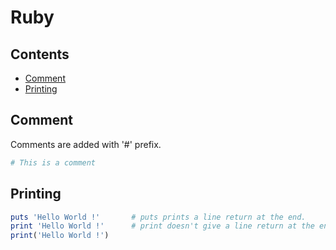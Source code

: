 # Ruby

## Contents

* [Comment](#comment)
* [Printing](#printing)

## Comment

Comments are added with '#' prefix.

```ruby
# This is a comment
```

## Printing

```ruby
puts 'Hello World !'       # puts prints a line return at the end.
print 'Hello World !'      # print doesn't give a line return at the end of line.
print('Hello World !')
```
